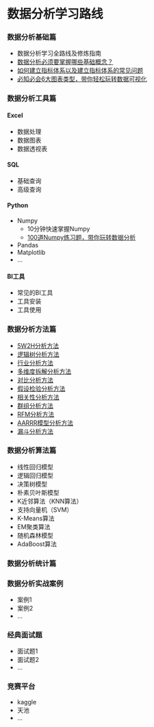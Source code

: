 # 数据分析学习路线

### 数据分析基础篇

- 数据分析学习全路线及修炼指南
- [数据分析必须要掌握哪些基础概念？](https://github.com/likuli/data-analysis-learning/blob/main/docs/analysis_fundamentals/basic_concepts.md)
- [如何建立指标体系以及建立指标体系的常见问题](https://github.com/likuli/data-analysis-learning/blob/main/docs/analysis_fundamentals/indicator_system.md)
- [必知必会6大图表类型，带你轻松玩转数据可视化](https://github.com/likuli/data-analysis-learning/blob/main/docs/analysis_fundamentals/visualization_chart.md)

### 数据分析工具篇

#### Excel

- 数据处理
- 数据图表
- 数据透视表

#### SQL

- 基础查询
- 高级查询

#### Python

- Numpy
    - 10分钟快速掌握Numpy
    - [100道Numpy练习题，带你玩转数据分析](https://github.com/likuli/data-analysis-learning/blob/main/docs/analysis_tools/python_numpy_exercises.md)
- Pandas
- Matplotlib
- ...

#### BI工具

- 常见的BI工具
- 工具安装
- 工具使用

### 数据分析方法篇

- [5W2H分析方法](https://github.com/likuli/data-analysis-learning/blob/main/docs/analysis_method/1_5w2h_analysis.md)
- [逻辑树分析方法](https://github.com/likuli/data-analysis-learning/blob/main/docs/analysis_method/2_logical_tree_analysis.md)
- [行业分析方法](https://github.com/likuli/data-analysis-learning/blob/main/docs/analysis_method/3_pest_analysis.md)
- [多维度拆解分析方法](https://github.com/likuli/data-analysis-learning/blob/main/docs/analysis_method/4_multidimensional_analysis.md)
- [对比分析方法](https://github.com/likuli/data-analysis-learning/blob/main/docs/analysis_method/5_comparative_analysis.md)
- [假设检验分析方法](https://github.com/likuli/data-analysis-learning/blob/main/docs/analysis_method/6_hypothetical_test_analysis.md)
- [相关性分析方法](https://github.com/likuli/data-analysis-learning/blob/main/docs/analysis_method/7_correlation_analysis.md)
- [群组分析方法](https://github.com/likuli/data-analysis-learning/blob/main/docs/analysis_method/8_group_analysis.md)
- [RFM分析方法](https://github.com/likuli/data-analysis-learning/blob/main/docs/analysis_method/9_rfm_analysis.md)
- [AARRR模型分析方法](https://github.com/likuli/data-analysis-learning/blob/main/docs/analysis_method/10_aarrr_analysis.md)
- [漏斗分析方法](https://github.com/likuli/data-analysis-learning/blob/main/docs/analysis_method/11_funnel_analysis.md)

### 数据分析算法篇

- 线性回归模型
- 逻辑回归模型
- 决策树模型
- 朴素贝叶斯模型
- K近邻算法（KNN算法）
- 支持向量机（SVM）
- K-Means算法
- EM聚类算法
- 随机森林模型
- AdaBoost算法

### 数据分析统计篇

### 数据分析实战案例

- 案例1
- 案例2
- ...

### 经典面试题

- 面试题1
- 面试题2
- ...

### 竞赛平台

- kaggle
- 天池
- ...